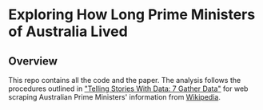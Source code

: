# Exploring How Long Prime Ministers of Australia Lived

## Overview

This repo contains all the code and the paper. The analysis follows the procedures outlined in ["Telling Stories With Data: 7 Gather Data"](https://tellingstorieswithdata.com/07-gather.html#prime-ministers-of-the-united-kingdom) for web scraping Australian Prime Ministers' information from [Wikipedia](https://en.wikipedia.org/wiki/List_of_prime_ministers_of_Australia).
